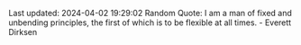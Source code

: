 Last updated: 2024-04-02 19:29:02
Random Quote: I am a man of fixed and unbending principles, the first of which is to be flexible at all times. - Everett Dirksen